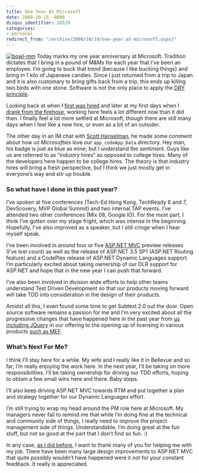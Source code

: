 ```yaml
---
title: One Year At Microsoft
date: 2008-10-15 -0800
disqus_identifier: 18539
categories:
- personal
redirect_from: "/archive/2008/10/14/one-year-at-microsoft.aspx/"
---
```


[![bowl-mm](https://haacked.com/images/haacked_com/WindowsLiveWriter/OneYearAtMicrosoft_6728/bowl-mm_3.jpg "bowl-mm")](http://www.flickr.com/photos/jono_rotten/80751090/ "M&M by Jono Rotten - CC by attribution")
Today marks my one year anniversary at Microsoft. Tradition dictates
that I bring in a pound of M&Ms for each year that I’ve been an
employee. I’m going to buck that trend (because I like bucking things)
and bring in 1 kilo of Japanese candies. Since I just returned from a
trip to Japan and it is also customary to bring gifts back from a trip,
this ends up killing two birds with one stone. Software is not the only
place to apply the [DRY
principle](http://en.wikipedia.org/wiki/DRY_code "Don't Repeat Yourself").

Looking back at when I [first was
hired](https://haacked.com/archive/2007/09/17/why-is-microsoft-removing-my-mvp-status.aspx "Losing my MVP status")
and later at my first days when I [drank from the
firehose](https://haacked.com/archive/2007/10/26/drinking-from-the-firehose.aspx "Drinking from the firehose"),
working here feels a lot different now than it did then. I finally feel
a lot more settled at Microsoft, though there are still many days when I
feel like a new hire, or even as a bit of an outsider.

The other day in an IM chat with [Scott
Hanselman](http://hanselman.com/blog/ "Scott Hanselman's Blog"), he made
some comment about how us *Microsofties* love our `app_codeApp_Data`
directory. Hey man, his badge is just as blue as mine, but I understand
the sentiment. Guys like us are referred to as “industry hires” as
opposed to college hires. Many of the developers here happen to be
college hires. The theory is that industry hires will bring a fresh
perspective, but I think we just mostly get in everyone’s way and stir
up trouble.

### So what have I done in this past year?

I’ve spoken at five conferences (Tech-Ed Hong Kong, TechReady 6 and 7,
DevScovery, MVP Global Summit) and two internal TAP events. I’ve
attended two other conferences (Mix 08, Google IO). For the most part, I
think I’ve gotten over my stage fright, which was intense in the
beginning. Hopefully, I’ve also improved as a speaker, but I still
cringe when I hear myself speak.

I’ve been involved in around four or five [ASP.NET
MVC](http://asp.net/mvc "ASP.NET MVC Website") preview releases (I’ve
lost count) as well as the release of ASP.NET 3.5 SP1 (ASP.NET Routing
feature) and a CodePlex release of ASP.NET Dynamic Languages support.
I’m particularly excited about taking ownership of our DLR support for
ASP.NET and hope that in the new year I can push that forward.

I’ve also been involved in division wide efforts to help other teams
understand Test Driven Development so that our products moving forward
will take TDD into consideration in the design of their products.

Amidst all this, I even found some time to get Subtext 2.0 out the door.
Open source software remains a passion for me and I’m very excited about
all the progressive changes that have happened here in the past year
from [us including
JQuery](https://haacked.com/archive/2008/09/30/jquery-and-asp.net-mvc.aspx "JQuery and ASP.NET MVC")
in our offering to the opening up of licensing in various products [such
as
MEF](http://blogs.msdn.com/gblock/archive/2008/10/02/mef-going-ms-pl-the-little-engine-that-could.aspx "MEF MS-PL").

### What’s Next For Me?

I think I’ll stay here for a while. My wife and I really like it in
Bellevue and so far, I’m really enjoying the work here. In the next
year, I’ll be taking on more responsibilities. I’ll be taking ownership
for driving our TDD efforts, hoping to obtain a few small wins here and
there. Baby steps.

I’ll also keep driving ASP.NET MVC towards RTM and put together a plan
and strategy together for our Dynamic Languages effort.

I’m still trying to wrap my head around the PM role here at Microsoft.
My managers never fail to remind me that while I’m doing fine at the
technical and community side of things, I really need to improve the
project management side of things. Understandable, I’m doing great at
the fun stuff, but not so good at the part that I don’t find so fun. :)

In any case, [as I did
before](https://haacked.com/archive/2007/12/13/thank-you-for-helping-me-with-my-job-with-asp.net.aspx "Thank you"),
I want to thank many of you for helping me with my job. There have been
many large design improvements to ASP.NET MVC that quite possibly
wouldn’t have happened were it not for your constant feedback. It really
is appreciated.


